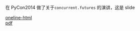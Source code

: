 在 PyCon2014 做了关于`concurrent.futures` 的演讲，这是 slide

[oneline-html](http://www.laike9m.com/media/files/html/PyCon2014-concurrent.futures.html#/)  
[pdf](http://www.laike9m.com/media/files/pdf/PyCon2014-cf-laike9m.pdf)